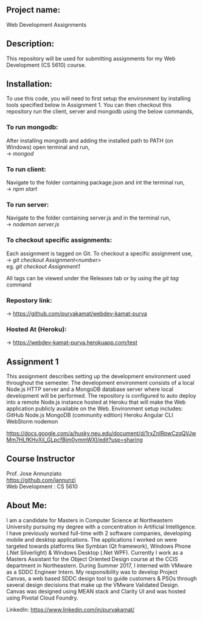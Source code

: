    
## Project name:  
Web Development Assignments
   
## Description:  
This repository will be used for submitting assignments for my Web Development (CS 5610) course. 
   
## Installation:   
To use this code, you will need to first setup the environment by installing tools specified below in Assignment 1. You can then checkout this repository run the client, server and mongodb using the below commands,
   
### To run mongodb:  
After installing mongodb and adding the installed path to PATH (on Windows) open terminal and run,  
-> *mongod*
   
### To run client:  
Navigate to the folder containing package.json and int the terminal run,  
-> *npm start*
   
### To run server:  
Navigate to the folder containing server.js and in the terminal run,  
-> *nodemon server.js*
   
### To checkout specific assignments:   
Each assignment is tagged on Git. To checkout a specific assignment use,   
-> *git checkout Assignment\<number\>*   
eg. *git checkout Assignment1*
   
All tags can be viewed under the Releases tab or by using the *git tag* command
   
### Repostory link:  
-> https://github.com/purvakamat/webdev-kamat-purva
   
### Hosted At (Heroku):  
-> https://webdev-kamat-purva.herokuapp.com/test
   
## Assignment 1  
This assignment describes setting up the development environment used throughout the semester. The development environment consists of a local Node.js HTTP server and a MongoDB database server where local development will be performed. The repository is configured to auto deploy into a remote Node.js instance hosted at Heroku that will make the Web application publicly available on the Web. 
Environment setup includes:
GitHub
Node.js
MongoDB (community edition)
Heroku
Angular CLI
WebStorm
nodemon
   
https://docs.google.com/a/husky.neu.edu/document/d/1rxZnIRpwCzqQVJwMm7HLfKHvXiI_GLpcfBjm0ymmWXI/edit?usp=sharing
   
## Course Instructor   
Prof. Jose Annunziato   
https://github.com/jannunzi   
Web Development : CS 5610   
   
## About Me:    
I am a candidate for Masters in Computer Science at Northeastern University pursuing my degree with a concentration in Artificial Intelligence. I have previously worked full-time with 2 software companies, developing mobile and desktop applications. The applications I worked on were targeted towards platforms like Symbian (Qt framework), Windows Phone (.Net Silverlight) & Windows Desktop (.Net WPF). Currently I work as a Masters Assistant for the Object Oriented Design course at the CCIS department in Northeastern. During Summer 2017, I interned with VMware as a SDDC Engineer Intern. My responsibility was to develop Project Canvas, a web based SDDC design tool to guide customers & PSOs through several design decisions that make up the VMware Validated Design. Canvas was designed using MEAN stack and Clarity UI and was hosted using Pivotal Cloud Foundry.
   
LinkedIn: https://www.linkedin.com/in/purvakamat/   



